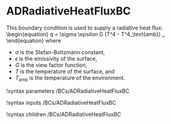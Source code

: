 # ADRadiativeHeatFluxBC

This boundary condition is used to supply a radiative heat flux:
\begin{equation}
  q = \sigma \epsilon G (T^4 - T^4_\text{amb}) \,,
\end{equation}
where

- $\sigma$ is the Stefan-Boltzmann constant,
- $\epsilon$ is the emissivity of the surface,
- $G$ is the view factor function,
- $T$ is the temperature of the surface, and
- $T_\text{amb}$ is the temperature of the environment.

!syntax parameters /BCs/ADRadiativeHeatFluxBC

!syntax inputs /BCs/ADRadiativeHeatFluxBC

!syntax children /BCs/ADRadiativeHeatFluxBC
